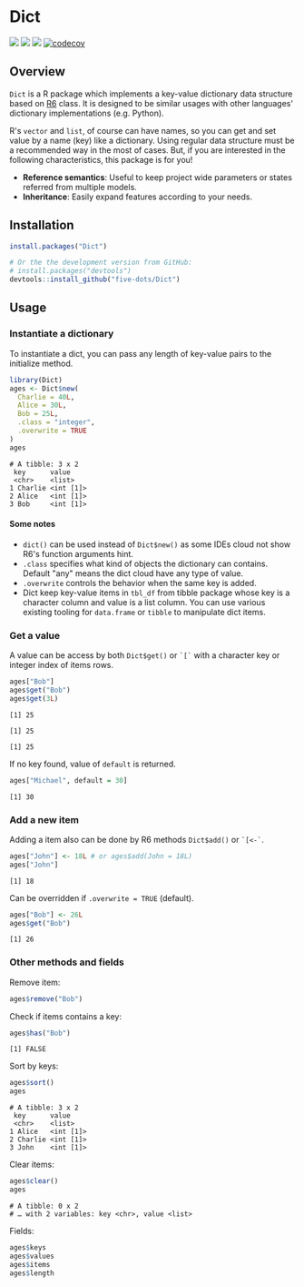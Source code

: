 
# Dict

[![](https://www.r-pkg.org/badges/version/Dict?color=green)](https://cran.r-project.org/package=Dict)
[![](http://cranlogs.r-pkg.org/badges/last-month/Dict?color=blue)](https://cran.r-project.org/package=Dict)
[![](https://travis-ci.org/five-dots/Dict.svg?branch=master)](https://travis-ci.org/five-dots/Dict)
[![codecov](https://codecov.io/gh/five-dots/Dict/branch/master/graph/badge.svg)](https://codecov.io/gh/five-dots/Dict)

## Overview

`Dict` is a R package which implements a key-value dictionary data structure based on [R6](https://github.com/r-lib/R6) class. It is designed to be similar usages with other languages' dictionary implementations (e.g. Python).

R's `vector` and `list`, of course can have names, so you can get and set value by a name (key) like a dictionary. Using regular data structure must be a recommended way in the most of cases. But, if you are interested in the following characteristics, this package is for you!

-   **Reference semantics**: Useful to keep project wide parameters or states referred from multiple models.
-   **Inheritance**: Easily expand features according to your needs.

## Installation

```R
install.packages("Dict")

# Or the the development version from GitHub:
# install.packages("devtools")
devtools::install_github("five-dots/Dict")
```

## Usage

### Instantiate a dictionary

To instantiate a dict, you can pass any length of key-value pairs to the initialize method.

```R
library(Dict)
ages <- Dict$new(
  Charlie = 40L,
  Alice = 30L,
  Bob = 25L,
  .class = "integer",
  .overwrite = TRUE
)
ages
```

    
    # A tibble: 3 x 2
     key      value    
     <chr>    <list>   
    1 Charlie <int [1]>
    2 Alice   <int [1]>
    3 Bob     <int [1]>

#### Some notes

-   `dict()` can be used instead of `Dict$new()` as some IDEs cloud not show R6's function arguments hint.
-   `.class` specifies what kind of objects the dictionary can contains. Default "any" means the dict cloud have any type of value.
-   `.overwrite` controls the behavior when the same key is added.
-   Dict keep key-value items in `tbl_df` from tibble package whose key is a character column and value is a list column. You can use various existing tooling for `data.frame` or `tibble` to manipulate dict items.

### Get a value

A value can be access by both `Dict$get()` or `` `[` `` with a character key or integer index of items rows.

```R
ages["Bob"]
ages$get("Bob")
ages$get(3L)
```

    [1] 25
    
    [1] 25
    
    [1] 25



If no key found, value of `default` is returned.

```R
ages["Michael", default = 30]
```

    [1] 30

### Add a new item

Adding a item also can be done by R6 methods `Dict$add()` or `` `[<-` ``.

```R
ages["John"] <- 18L # or ages$add(John = 18L)
ages["John"]
```

    
    [1] 18



Can be overridden if `.overwrite = TRUE` (default).

```R
ages["Bob"] <- 26L
ages$get("Bob")
```

    
    [1] 26

### Other methods and fields

Remove item:

```R
ages$remove("Bob")
```



Check if items contains a key:

```R
ages$has("Bob")
```

    [1] FALSE



Sort by keys:

```R
ages$sort()
ages
```

    
    # A tibble: 3 x 2
     key      value    
     <chr>    <list>   
    1 Alice   <int [1]>
    2 Charlie <int [1]>
    3 John    <int [1]>



Clear items:

```R
ages$clear()
ages
```

    
    # A tibble: 0 x 2
    # … with 2 variables: key <chr>, value <list>



Fields:

```R
ages$keys
ages$values
ages$items
ages$length
```
